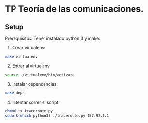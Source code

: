 # TP Teoría de las comunicaciones.

## Setup
Prerequisitos: Tener instalado python 3 y make.
1. Crear virtualenv: 
```bash
make virtualenv
```
2. Entrar al virtualenv
```bash
source ./virtualenv/bin/activate
```
3. Instalar dependencias:
```bash
make deps
```
4. Intentar correr el script:
```bash
chmod +x traceroute.py
sudo $(which python3) ./traceroute.py 157.92.0.1
```

